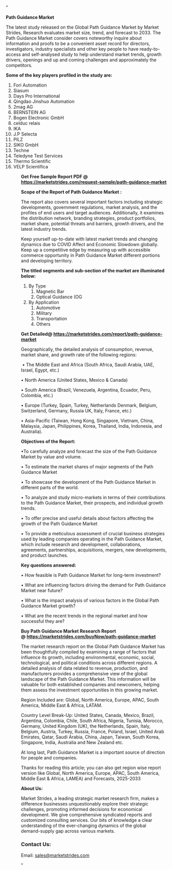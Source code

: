 "<p><strong>Path Guidance Market</strong></p>
<p>The latest study released on the Global Path Guidance Market by Market Strides, Research evaluates market size, trend, and forecast to 2033. The Path Guidance Market consider covers noteworthy inquire about information and proofs to be a convenient asset record for directors, investigators, industry specialists and other key people to have ready-to-access and self-analysed study to help understand market trends, growth drivers, openings and up and coming challenges and approximately the competitors.</p>
<p><strong> Some of the key players profiled in the study are: </strong></p>
<p><ol><li>
Fori Automation</li><li>Siasum</li><li>Days Pro International</li><li>Qingdao Jinshuo Automation</li><li>2mag AG</li><li>BERNSTEIN AG</li><li>Bogen Electronic GmbH</li><li>celduc relais</li><li>IKA</li><li>J.P Selecta</li><li>PILZ</li><li>SIKO GmbH</li><li>Techne</li><li>Teledyne Test Services</li><li>Thermo Scientific</li><li>VELP Scientifica


</li><ol></p>
<p><strong>Get Free Sample Report PDF @ <a href=https://marketstrides.com/request-sample/path-guidance-market>https://marketstrides.com/request-sample/path-guidance-market</a></strong></p>
<p><strong> Scope of the Report of Path Guidance Market : </strong></p>
<p>The report also covers several important factors including strategic developments, government regulations, market analysis, and the profiles of end users and target audiences. Additionally, it examines the distribution network, branding strategies, product portfolios, market share, potential threats and barriers, growth drivers, and the latest industry trends.</p>
<p>Keep yourself up-to-date with latest market trends and changing dynamics due to COVID Affect and Economic Slowdown globally. Keep up a competitive edge by measuring up with accessible commerce opportunity in Path Guidance Market different portions and developing territory.</p>
<p><strong> The titled segments and sub-section of the market are illuminated below: </strong></p>
<p><ol><li>By Type<ol><li>Magnetic Bar</li><li>Optical Guidance (OG</li></ol></li><li>By Application<ol><li>Automotive</li><li>Military</li><li>Transportation</li><li>Others</li></ol></li></ol></p>
<p><strong>Get Detailed@ <a href=https://marketstrides.com/report/path-guidance-market>https://marketstrides.com/report/path-guidance-market</a></strong></p>
<p>Geographically, the detailed analysis of consumption, revenue, market share, and growth rate of the following regions:</p>
<p>&nbsp;&bull; The Middle East and Africa (South Africa, Saudi Arabia, UAE, Israel, Egypt, etc.)</p>
<p>&bull; North America (United States, Mexico &amp; Canada)</p>
<p>&bull; South America (Brazil, Venezuela, Argentina, Ecuador, Peru, Colombia, etc.)</p>
<p>&bull; Europe (Turkey, Spain, Turkey, Netherlands Denmark, Belgium, Switzerland, Germany, Russia UK, Italy, France, etc.)</p>
<p>&bull; Asia-Pacific (Taiwan, Hong Kong, Singapore, Vietnam, China, Malaysia, Japan, Philippines, Korea, Thailand, India, Indonesia, and Australia).</p>
<p><strong>Objectives of the Report: </strong></p>
<p>&bull;To carefully analyze and forecast the size of the Path Guidance Market by value and volume.</p>
<p>&bull; To estimate the market shares of major segments of the Path Guidance Market</p>
<p>&bull; To showcase the development of the Path Guidance Market in different parts of the world.</p>
<p>&bull; To analyze and study micro-markets in terms of their contributions to the Path Guidance Market, their prospects, and individual growth trends.</p>
<p>&bull; To offer precise and useful details about factors affecting the growth of the Path Guidance Market</p>
<p>&bull; To provide a meticulous assessment of crucial business strategies used by leading companies operating in the Path Guidance Market, which include research and development, collaborations, agreements, partnerships, acquisitions, mergers, new developments, and product launches.</p>
<p><strong>Key questions answered: </strong></p>
<p>&bull; How feasible is Path Guidance Market for long-term investment?</p>
<p>&bull; What are influencing factors driving the demand for Path Guidance Market near future?</p>
<p>&bull; What is the impact analysis of various factors in the Global Path Guidance Market growth?</p>
<p>&bull; What are the recent trends in the regional market and how successful they are?</p>
<p><strong>Buy Path Guidance Market Research Report @&nbsp;<a href=https://marketstrides.com/buyNow/path-guidance-market>https://marketstrides.com/buyNow/path-guidance-market</a></strong></p>
<p>The market research report on the Global Path Guidance Market has been thoughtfully compiled by examining a range of factors that influence its growth, including environmental, economic, social, technological, and political conditions across different regions. A detailed analysis of data related to revenue, production, and manufacturers provides a comprehensive view of the global landscape of the Path Guidance Market. This information will be valuable for both established companies and newcomers, helping them assess the investment opportunities in this growing market.</p>
<p>Region Included are: Global, North America, Europe, APAC, South America, Middle East &amp; Africa, LATAM.</p>
<p>Country Level Break-Up: United States, Canada, Mexico, Brazil, Argentina, Colombia, Chile, South Africa, Nigeria, Tunisia, Morocco, Germany, United Kingdom (UK), the Netherlands, Spain, Italy, Belgium, Austria, Turkey, Russia, France, Poland, Israel, United Arab Emirates, Qatar, Saudi Arabia, China, Japan, Taiwan, South Korea, Singapore, India, Australia and New Zealand etc.</p>
<p>At long last, Path Guidance Market is a important source of direction for people and companies.</p>
<p>Thanks for reading this article; you can also get region wise report version like Global, North America, Europe, APAC, South America, Middle East &amp; Africa, LAMEA) and Forecasts, 2025-2033</p>
<p><strong>About Us: </strong></p>
<p>Market Strides, a leading strategic market research firm, makes a difference businesses unquestionably explore their strategic challenges, promoting informed decisions for economical development. We give comprehensive syndicated reports and customized consulting services. Our bits of knowledge a clear understanding of the ever-changing dynamics of the global demand-supply gap across various markets.</p>
<h3>Contact Us:</h3>
<p>Email: <a href=mailto:sales@marketstrides.com>sales@marketstrides.com</a></p>"
